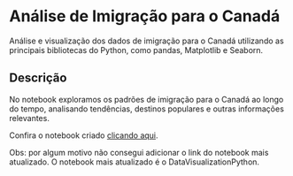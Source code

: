 # Análise de Imigração para o Canadá

Análise e visualização dos dados de imigração para o Canadá utilizando as principais bibliotecas do Python, como pandas, Matplotlib e Seaborn.

## Descrição

No notebook exploramos os padrões de imigração para o Canadá ao longo do tempo, analisando tendências, destinos populares e outras informações relevantes.

Confira o notebook criado [clicando aqui](https://nbviewer.org/github/ViniciusBardelin/data-visualization-python/blob/main/DataVisualization.ipynb).

Obs: por algum motivo não consegui adicionar o link do notebook mais atualizado. O notebook mais atualizado é o DataVisualizationPython.
